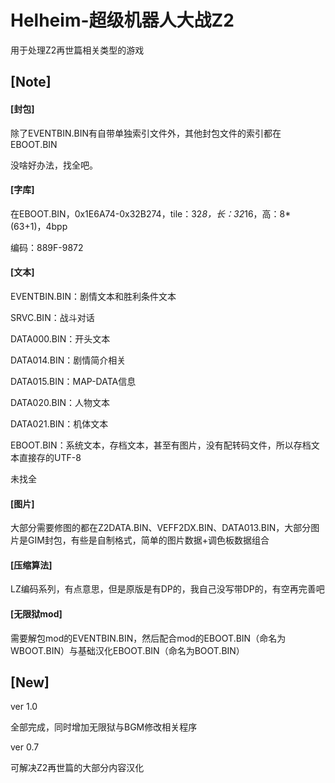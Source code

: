 # Helheim-超级机器人大战Z2
用于处理Z2再世篇相关类型的游戏
## [Note]
#### [封包]
除了EVENTBIN.BIN有自带单独索引文件外，其他封包文件的索引都在EBOOT.BIN

没啥好办法，找全吧。
#### [字库]
在EBOOT.BIN，0x1E6A74-0x32B274，tile：32*8，长：32*16，高：8*(63+1)，4bpp

编码：889F-9872
#### [文本]
EVENTBIN.BIN：剧情文本和胜利条件文本

SRVC.BIN：战斗对话

DATA000.BIN：开头文本

DATA014.BIN：剧情简介相关

DATA015.BIN：MAP-DATA信息

DATA020.BIN：人物文本

DATA021.BIN：机体文本

EBOOT.BIN：系统文本，存档文本，甚至有图片，没有配转码文件，所以存档文本直接存的UTF-8

未找全
#### [图片]
大部分需要修图的都在Z2DATA.BIN、VEFF2DX.BIN、DATA013.BIN，大部分图片是GIM封包，有些是自制格式，简单的图片数据+调色板数据组合
#### [压缩算法]
LZ编码系列，有点意思，但是原版是有DP的，我自己没写带DP的，有空再完善吧
#### [无限狱mod]
需要解包mod的EVENTBIN.BIN，然后配合mod的EBOOT.BIN（命名为WBOOT.BIN）与基础汉化EBOOT.BIN（命名为BOOT.BIN）
## [New]
ver 1.0

全部完成，同时增加无限狱与BGM修改相关程序

ver 0.7

可解决Z2再世篇的大部分内容汉化